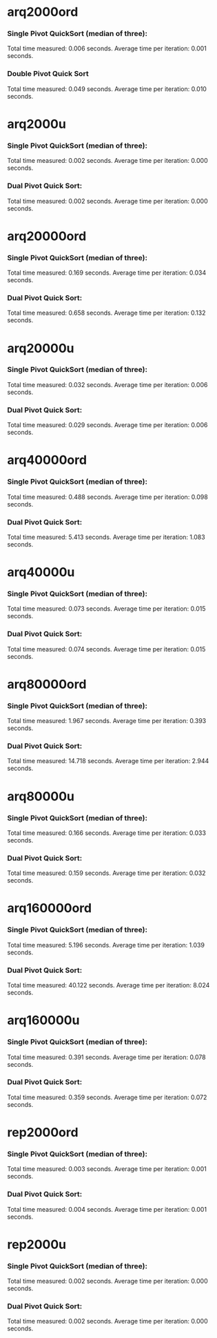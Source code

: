 # arq2000ord
### Single Pivot QuickSort (median of three):
  Total time measured: 0.006 seconds.
  Average time per iteration: 0.001 seconds.

### Double Pivot Quick Sort
  Total time measured: 0.049 seconds.
  Average time per iteration: 0.010 seconds.
# arq2000u
### Single Pivot QuickSort (median of three):
  Total time measured: 0.002 seconds.
  Average time per iteration: 0.000 seconds.

### Dual Pivot Quick Sort:
  Total time measured: 0.002 seconds.
  Average time per iteration: 0.000 seconds.
  
# arq20000ord
### Single Pivot QuickSort (median of three):
  Total time measured: 0.169 seconds.
  Average time per iteration: 0.034 seconds.

### Dual Pivot Quick Sort:
  Total time measured: 0.658 seconds.
  Average time per iteration: 0.132 seconds.

# arq20000u
### Single Pivot QuickSort (median of three):
  Total time measured: 0.032 seconds.
  Average time per iteration: 0.006 seconds.

### Dual Pivot Quick Sort:
  Total time measured: 0.029 seconds.
  Average time per iteration: 0.006 seconds.

# arq40000ord
### Single Pivot QuickSort (median of three):
  Total time measured: 0.488 seconds.
  Average time per iteration: 0.098 seconds.

### Dual Pivot Quick Sort:
  Total time measured: 5.413 seconds.
  Average time per iteration: 1.083 seconds.

# arq40000u
### Single Pivot QuickSort (median of three):
  Total time measured: 0.073 seconds.
  Average time per iteration: 0.015 seconds.

### Dual Pivot Quick Sort:
  Total time measured: 0.074 seconds.
  Average time per iteration: 0.015 seconds.

# arq80000ord
### Single Pivot QuickSort (median of three):
  Total time measured: 1.967 seconds.
  Average time per iteration: 0.393 seconds.

### Dual Pivot Quick Sort:
  Total time measured: 14.718 seconds.
  Average time per iteration: 2.944 seconds.

# arq80000u
### Single Pivot QuickSort (median of three):
  Total time measured: 0.166 seconds.
  Average time per iteration: 0.033 seconds.

### Dual Pivot Quick Sort:
  Total time measured: 0.159 seconds.
  Average time per iteration: 0.032 seconds.

# arq160000ord
### Single Pivot QuickSort (median of three):
  Total time measured: 5.196 seconds.
  Average time per iteration: 1.039 seconds.

### Dual Pivot Quick Sort:
  Total time measured: 40.122 seconds.
  Average time per iteration: 8.024 seconds.

# arq160000u
### Single Pivot QuickSort (median of three):
  Total time measured: 0.391 seconds.
  Average time per iteration: 0.078 seconds.

### Dual Pivot Quick Sort:
  Total time measured: 0.359 seconds.
  Average time per iteration: 0.072 seconds.

# rep2000ord
### Single Pivot QuickSort (median of three):
  Total time measured: 0.003 seconds.
  Average time per iteration: 0.001 seconds.

### Dual Pivot Quick Sort:
  Total time measured: 0.004 seconds.
  Average time per iteration: 0.001 seconds.

# rep2000u
### Single Pivot QuickSort (median of three):
  Total time measured: 0.002 seconds.
  Average time per iteration: 0.000 seconds.

### Dual Pivot Quick Sort:
  Total time measured: 0.002 seconds.
  Average time per iteration: 0.000 seconds.

